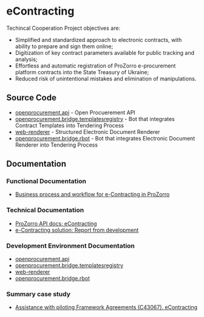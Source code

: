 # eContracting

Techincal Cooperation Project objectives are:

* Simplified and standardized approach to electronic contracts, with ability to prepare and sign them online;
* Digitization of key contract parameters available for public tracking and analysis;
* Effortless and automatic registration of ProZorro e-procurement platform contracts into the State Treasury of Ukraine;
* Reduced risk of unintentional mistakes and elimination of manipulations.

> 

## Source Code

 - [openprocurement.api](https://github.com/EBRD-ProZorro-FAs/openprocurement.api) - Open Procuerement API
 - [openprocurement.bridge.templatesregistry](https://github.com/EBRD-ProZorro-FAs/openprocurement.bridge.templatesregistry) - Bot that integrates Contract Templates into Tendering Process
 - [web-renderer](https://github.com/EBRD-ProZorro-FAs/web-renderer) - Structured Electronic Document Renderer
 - [openprocurement.bridge.rbot](https://github.com/EBRD-ProZorro-FAs/openprocurement.bridge.rbot) - Bot that integrates Electronic Document Renderer into Tendering Process

## Documentation

### Functional Documentation

 - [Business process and workflow for e-Contracting in ProZorro](/documentation/functional/Business-process-and-workflow-for-e-Contracting-in-ProZorro.pdf)

### Technical Documentation

- [ProZorro API docs: eContracting](https://prozorro-api-docs.readthedocs.io/en/master/tendering/tutorial.html#e-contracting)
- [e-Contracting solution: Report from development](/documentation/technical/e-Contracting-solution-Report-from-development.pdf)

### Development Environment Documentation

 - [openprocurement.api](https://github.com/EBRD-ProZorro-FAs/openprocurement.api#documentation)
 - [openprocurement.bridge.templatesregistry](https://github.com/EBRD-ProZorro-FAs/openprocurement.bridge.templatesregistry#installing)
 - [web-renderer](https://github.com/EBRD-ProZorro-FAs/web-renderer#run-tests)
 - [openprocurement.bridge.rbot](https://github.com/EBRD-ProZorro-FAs/openprocurement.bridge.rbot#development)

### Summary case study

* [Assistance with piloting Framework Agreements (C43067). eContracting](
https://github.com/EBRD-ProZorro-FAs/eContracting/wiki/Summary-Case-Study) 